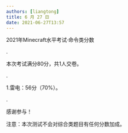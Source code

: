```yaml
---
authors: [liangtong]
title: 6 月 27 日
date: 2021-06-27T13:57
---
```


2021年Minecraft水平考试·命令类分数

.

本次考试满分80分，共1人交卷。

.

1.雷电：56分（70%）。

.

感谢参与！

注意：本次测试不会对综合类题目有任何分数加成。
